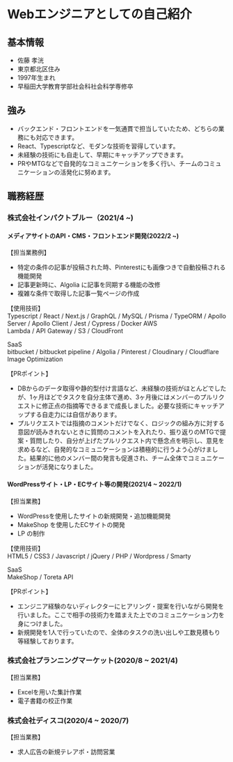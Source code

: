 # Webエンジニアとしての自己紹介

## 基本情報
- 佐藤 孝洸
- 東京都北区住み
- 1997年生まれ
- 早稲田大学教育学部社会科社会科学専修卒

## 強み
- バックエンド・フロントエンドを一気通貫で担当していたため、どちらの業務にも対応できます。
- React、Typescriptなど、モダンな技術を習得しています。
- 未経験の技術にも自走して、早期にキャッチアップできます。
- PRやMTGなどで自発的なコミュニケーションを多く行い、チームのコミュニケーションの活発化に努めます。

## 職務経歴

### 株式会社インパクトブルー（2021/4 ~)

#### メディアサイトのAPI・CMS・フロントエンド開発(2022/2 ~)

【担当業務例】　　
- 特定の条件の記事が投稿された時、Pinterestにも画像つきで自動投稿される機能開発
- 記事更新時に、Algolia に記事を同期する機能の改修
- 複雑な条件で取得した記事一覧ページの作成

【使用技術】  
Typescript / React / Next.js / GraphQL / MySQL / Prisma / TypeORM / Apollo Server / Apollo Client / Jest / Cypress / Docker
AWS  
Lambda / API Gateway / S3 / CloudFront

SaaS  
bitbucket / bitbucket pipeline / Algolia / Pinterest / Cloudinary / Cloudflare Image Optimization

【PRポイント】  
- DBからのデータ取得や静的型付け言語など、未経験の技術がほとんどでしたが、1ヶ月ほどでタスクを自分主体で進め、3ヶ月後にはメンバーのプルリクエストに修正点の指摘等できるまで成長しました。必要な技術にキャッチアップする自走力には自信があります。
- プルリクエストでは指摘のコメントだけでなく、ロジックの組み方に対する意図が読みきれないときに質問のコメントを入れたり、振り返りのMTGで提案・質問したり、自分が上げたプルリクエスト内で懸念点を明示し、意見を求めるなど、自発的なコミュニケーションは積極的に行うよう心がけました。結果的に他のメンバー間の発言も促進され、チーム全体でコミュニケーションが活発になりました。

#### WordPressサイト・LP・ECサイト等の開発(2021/4 ~ 2022/1)
【担当業務】  
- WordPressを使用したサイトの新規開発・追加機能開発
- MakeShop を使用したECサイトの開発
- LP の制作

 【使用技術】  
 HTML5 / CSS3 / Javascript / jQuery / PHP / Wordpress / Smarty

 SaaS  
 MakeShop / Toreta API

【PRポイント】  
- エンジニア経験のないディレクターにヒアリング・提案を行いながら開発を行いました。ここで相手の技術力を踏まえた上でのコミュニケーション力を身につけました。
- 新規開発を1人で行っていたので、全体のタスクの洗い出しや工数見積もり等経験しております。

### 株式会社プランニングマーケット(2020/8 ~ 2021/4)
【担当業務】  
- Excelを用いた集計作業
- 電子書籍の校正作業

### 株式会社ディスコ(2020/4 ~ 2020/7)
【担当業務】  
- 求人広告の新規テレアポ・訪問営業